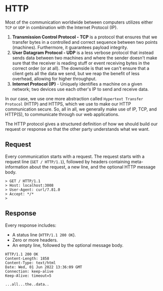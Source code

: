 # HTTP

Most of the communication worldwide between computers utilizes either `TCP` or `UDP` in combination with the Internet Protocol (IP).

1. **Transmission Control Protocol - TCP** is a protocol that ensures that we transfer bytes in a controlled and correct sequence between two points (machines). Furthermore, it guarantees payload integrity.
2. **User Datagram Protocol - UDP** is a less verbose protocol that instead sends data between two machines and where the sender doesn't make sure that the receiver is reading stuff or event receiving bytes in the correct order (or at all). The downside is that we can't ensure that a client gets all the data we send, but we reap the benefit of less overhead, allowing for higher throughput.
3. **Internet Protocol (IP)** - Uniquely identifies a machine on a given network; two devices use each other's IP to send and receive data.

In our case, we use one more abstraction called `Hypertext Transfer Protocol` (HTTP) and HTTPS, which we use to make our HTTP communication secure. So, all in all, we generally make use of IP, TCP, and HTTP(S), to communicate through our web applications.

The HTTP protocol gives a structured definition of how we should build our request or response so that the other party understands what we want.

## Request

Every communication starts with a request. The request starts with a request line (`GET / HTTP/1.1`), followed by headers containing meta-information about the request, a new line, and the optional HTTP message body.

```
> GET / HTTP/1.1
> Host: localhost:3008
> User-Agent: curl/7.81.0
> Accept: */*
>
```

## Response

Every response includes:

- A status line (`HTTP/1.1 200 OK`).
- Zero or more headers.
- An empty line, followed by the optional message body.

```
HTTP/1.1 200 OK
Content-Length: 1858
Content-Type: text/html
Date: Wed, 01 Jun 2022 13:36:09 GMT
Connection: keep-alive
Keep-Alive: timeout=5

...all...the..data..
```
